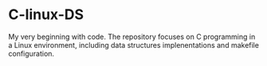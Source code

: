 # C-linux-DS
My very beginning with code. The repository focuses on C programming in a Linux environment, including data structures implenentations and makefile configuration.
